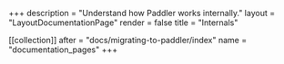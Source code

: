 +++
description = "Understand how Paddler works internally."
layout = "LayoutDocumentationPage"
render = false
title = "Internals"

[[collection]]
after = "docs/migrating-to-paddler/index"
name = "documentation_pages"
+++
